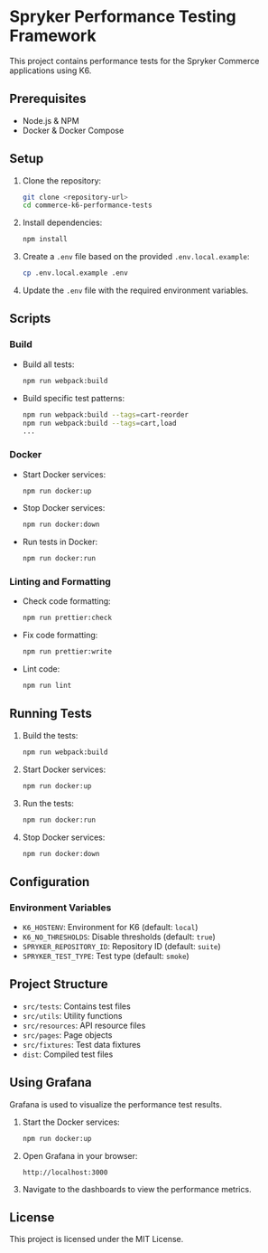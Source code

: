 # Spryker Performance Testing Framework

This project contains performance tests for the Spryker Commerce applications using K6.

## Prerequisites

- Node.js & NPM
- Docker & Docker Compose

## Setup

1. Clone the repository:

   ```sh
   git clone <repository-url>
   cd commerce-k6-performance-tests
   ```

2. Install dependencies:

   ```sh
   npm install
   ```

3. Create a `.env` file based on the provided `.env.local.example`:

   ```sh
   cp .env.local.example .env
   ```

4. Update the `.env` file with the required environment variables.

## Scripts

### Build

- Build all tests:

  ```sh
  npm run webpack:build
  ```

- Build specific test patterns:
  ```sh
  npm run webpack:build --tags=cart-reorder
  npm run webpack:build --tags=cart,load
  ...
  ```

### Docker

- Start Docker services:

  ```sh
  npm run docker:up
  ```

- Stop Docker services:

  ```sh
  npm run docker:down
  ```

- Run tests in Docker:
  ```sh
  npm run docker:run
  ```

### Linting and Formatting

- Check code formatting:

  ```sh
  npm run prettier:check
  ```

- Fix code formatting:

  ```sh
  npm run prettier:write
  ```

- Lint code:
  ```sh
  npm run lint
  ```

## Running Tests

1. Build the tests:

   ```sh
   npm run webpack:build
   ```

2. Start Docker services:

   ```sh
   npm run docker:up
   ```

3. Run the tests:

   ```sh
   npm run docker:run
   ```

4. Stop Docker services:
   ```sh
   npm run docker:down
   ```

## Configuration

### Environment Variables

- `K6_HOSTENV`: Environment for K6 (default: `local`)
- `K6_NO_THRESHOLDS`: Disable thresholds (default: `true`)
- `SPRYKER_REPOSITORY_ID`: Repository ID (default: `suite`)
- `SPRYKER_TEST_TYPE`: Test type (default: `smoke`)

## Project Structure

- `src/tests`: Contains test files
- `src/utils`: Utility functions
- `src/resources`: API resource files
- `src/pages`: Page objects
- `src/fixtures`: Test data fixtures
- `dist`: Compiled test files

## Using Grafana

Grafana is used to visualize the performance test results.

1. Start the Docker services:

   ```sh
   npm run docker:up
   ```

2. Open Grafana in your browser:

   ```
   http://localhost:3000
   ```

3. Navigate to the dashboards to view the performance metrics.

## License

This project is licensed under the MIT License.

